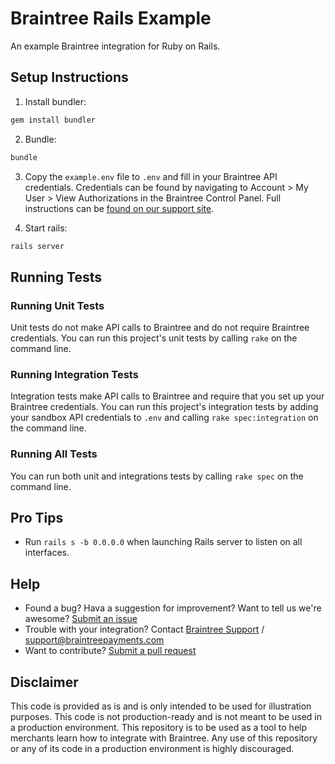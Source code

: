 # Braintree Rails Example
An example Braintree integration for Ruby on Rails.

## Setup Instructions

1. Install bundler:

  ```sh
  gem install bundler
  ```

2. Bundle:

  ```sh
  bundle
  ```

3. Copy the `example.env` file to `.env` and fill in your Braintree API credentials. Credentials can be found by navigating to Account > My User > View Authorizations in the Braintree Control Panel. Full instructions can be [found on our support site](https://articles.braintreepayments.com/control-panel/important-gateway-credentials#api-credentials).

4. Start rails:

  ```sh
  rails server
  ```

## Running Tests

### Running Unit Tests

Unit tests do not make API calls to Braintree and do not require Braintree credentials. You can run this project's unit tests by
calling `rake` on the command line.

### Running Integration Tests

Integration tests make API calls to Braintree and require that you set up your Braintree credentials. You can run this project's integration tests by adding your sandbox API credentials to `.env` and calling `rake spec:integration` on the command line.

### Running All Tests

You can run both unit and integrations tests by calling `rake spec` on the command line.

## Pro Tips

 * Run `rails s -b 0.0.0.0` when launching Rails server to listen on all interfaces.

## Help

 * Found a bug? Hava a suggestion for improvement? Want to tell us we're awesome? [Submit an issue](https://github.com/braintree/braintree_rails_example/issues)
 * Trouble with your integration? Contact [Braintree Support](https://support.braintreepayments.com/) / support@braintreepayments.com
 * Want to contribute? [Submit a pull request](https://help.github.com/articles/creating-a-pull-request)

## Disclaimer

This code is provided as is and is only intended to be used for illustration purposes. This code is not production-ready and is not meant to be used in a production environment. This repository is to be used as a tool to help merchants learn how to integrate with Braintree. Any use of this repository or any of its code in a production environment is highly discouraged.
